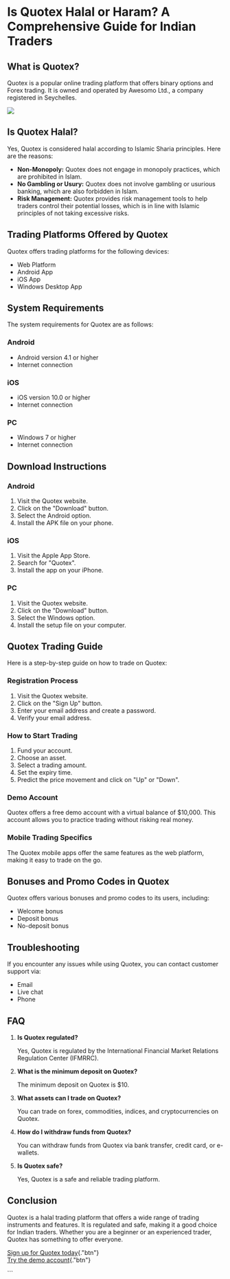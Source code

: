# Is Quotex Halal or Haram? A Comprehensive Guide for Indian Traders

## What is Quotex?

Quotex is a popular online trading platform that offers binary options
and Forex trading. It is owned and operated by Awesomo Ltd., a company
registered in Seychelles.

[![](https://static.quotex.io/files/4_en/300_250.jpg)](https://traff.sbs/brokerqxlid)

## Is Quotex Halal?

Yes, Quotex is considered halal according to Islamic Sharia principles.
Here are the reasons:

-   **Non-Monopoly:** Quotex does not engage in monopoly practices,
    which are prohibited in Islam.
-   **No Gambling or Usury:** Quotex does not involve gambling or
    usurious banking, which are also forbidden in Islam.
-   **Risk Management:** Quotex provides risk management tools to help
    traders control their potential losses, which is in line with
    Islamic principles of not taking excessive risks.

## Trading Platforms Offered by Quotex

Quotex offers trading platforms for the following devices:

-   Web Platform
-   Android App
-   iOS App
-   Windows Desktop App

## System Requirements

The system requirements for Quotex are as follows:

### Android

-   Android version 4.1 or higher
-   Internet connection

### iOS

-   iOS version 10.0 or higher
-   Internet connection

### PC

-   Windows 7 or higher
-   Internet connection

## Download Instructions

### Android

1.  Visit the Quotex website.
2.  Click on the "Download" button.
3.  Select the Android option.
4.  Install the APK file on your phone.

### iOS

1.  Visit the Apple App Store.
2.  Search for "Quotex".
3.  Install the app on your iPhone.

### PC

1.  Visit the Quotex website.
2.  Click on the "Download" button.
3.  Select the Windows option.
4.  Install the setup file on your computer.

## Quotex Trading Guide

Here is a step-by-step guide on how to trade on Quotex:

### Registration Process

1.  Visit the Quotex website.
2.  Click on the "Sign Up" button.
3.  Enter your email address and create a password.
4.  Verify your email address.

### How to Start Trading

1.  Fund your account.
2.  Choose an asset.
3.  Select a trading amount.
4.  Set the expiry time.
5.  Predict the price movement and click on "Up" or "Down".

### Demo Account

Quotex offers a free demo account with a virtual balance of \$10,000.
This account allows you to practice trading without risking real money.

### Mobile Trading Specifics

The Quotex mobile apps offer the same features as the web platform,
making it easy to trade on the go.

## Bonuses and Promo Codes in Quotex

Quotex offers various bonuses and promo codes to its users, including:

-   Welcome bonus
-   Deposit bonus
-   No-deposit bonus

## Troubleshooting

If you encounter any issues while using Quotex, you can contact customer
support via:

-   Email
-   Live chat
-   Phone

## FAQ

1.  **Is Quotex regulated?**

    Yes, Quotex is regulated by the International Financial Market
    Relations Regulation Center (IFMRRC).

2.  **What is the minimum deposit on Quotex?**

    The minimum deposit on Quotex is \$10.

3.  **What assets can I trade on Quotex?**

    You can trade on forex, commodities, indices, and cryptocurrencies
    on Quotex.

4.  **How do I withdraw funds from Quotex?**

    You can withdraw funds from Quotex via bank transfer, credit card,
    or e-wallets.

5.  **Is Quotex safe?**

    Yes, Quotex is a safe and reliable trading platform.

## Conclusion

Quotex is a halal trading platform that offers a wide range of trading
instruments and features. It is regulated and safe, making it a good
choice for Indian traders. Whether you are a beginner or an experienced
trader, Quotex has something to offer everyone.

[Sign up for Quotex
today](\%22https://broker-qx.pro/sign-up/?lid=1102511\%22){."btn"}\
[Try the demo
account](\%22https://broker-qx.pro/analytics/?lang=en\%22){."btn"}

\`\`\`

